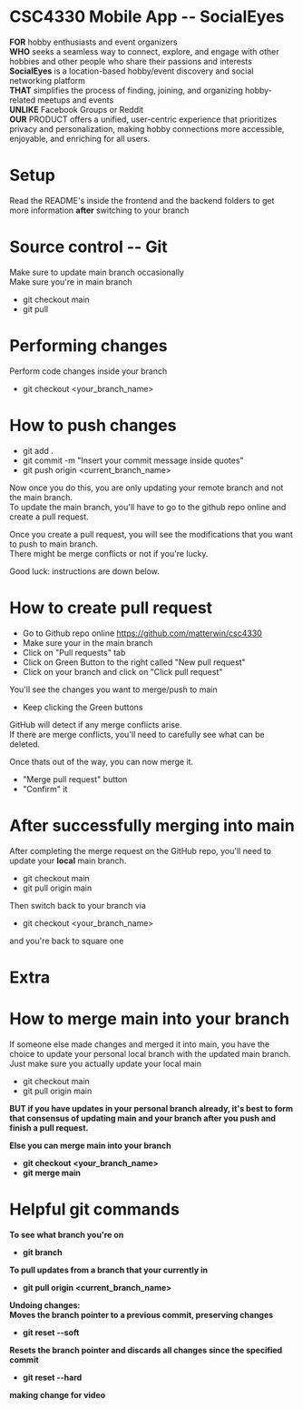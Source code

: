 # CSC4330 Mobile App -- SocialEyes

<b>FOR</b> hobby enthusiasts and event organizers <br/>
<b>WHO</b> seeks a seamless way to connect, explore, and engage with other hobbies and other people who share their passions and interests <br/>
<b>SocialEyes</b> is a location-based hobby/event discovery and social networking platform <br/>
<b>THAT</b> simplifies the process of finding, joining, and organizing hobby-related meetups and events <br/>
<b>UNLIKE</b> Facebook Groups or Reddit <br/>
<b>OUR</b> PRODUCT offers a unified, user-centric experience that prioritizes privacy and personalization, making hobby connections more accessible, enjoyable, and enriching for all users. <br/>

# Setup
Read the README's inside the frontend and the backend folders to get more information <b>after</b> switching to your branch

# Source control -- Git

Make sure to update main branch occasionally<br/>
Make sure you're in main branch
- git checkout main 
- git pull


# Performing changes

Perform code changes inside your branch
- git checkout <your_branch_name>


# How to push changes
- git add .
- git commit -m "Insert your commit message inside quotes"
- git push origin <current_branch_name>

Now once you do this, you are only updating your remote branch and not the main branch.</br>
To update the main branch, you'll have to go to the github repo online and create a pull request.</br>

Once you create a pull request, you will see the modifications that you want to push to main branch.</br>
There might be merge conflicts or not if you're lucky.<br/>

Good luck: instructions are down below.


# How to create pull request
- Go to Github repo online https://github.com/matterwin/csc4330
- Make sure your in the main branch
- Click on "Pull requests" tab
- Click on Green Button to the right called "New pull request"
- Click on your branch and click on "Click pull request"

You'll see the changes you want to merge/push to main
- Keep clicking the Green buttons

GitHub will detect if any merge conflicts arise.<br/>
If there are merge conflicts, you'll need to carefully see what can be deleted.<br/>

Once thats out of the way, you can now merge it.
- "Merge pull request" button
- "Confirm" it


# After successfully merging into main

After completing the merge request on the GitHub repo, you'll need to update your <b>local</b> main branch.
- git checkout main
- git pull origin main

Then switch back to your branch via
- git checkout <your_branch_name>

and you're back to square one


# Extra
# How to merge main into your branch

If someone else made changes and merged it into main, you have the choice to update your personal local branch with the updated main branch.<br/>
Just make sure you actually update your local main
- git checkout main
- git pull origin main

<b>BUT<b> if you have updates in your personal branch already, it's best to form that consensus of updating main and your branch after you push and finish a pull request.

Else you can merge main into your branch
- git checkout <your_branch_name>
- git merge main

# Helpful git commands

To see what branch you're on
- git branch

To pull updates from a branch that your currently in
- git pull origin <current_branch_name>

Undoing changes:</br>
Moves the branch pointer to a previous commit, preserving changes
- git reset --soft <commit>

Resets the branch pointer and discards all changes since the specified commit
- git reset --hard <commit>

making change for video